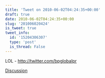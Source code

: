 ```yaml
---
title: 'Tweet on 2010-06-02T04:24:35+00:00'
draft: true
date: 2010-06-02T04:24:35+00:00
slug: '201006020424'
is_tweet: true
tweet_info:
  id: '15204306307'
  type: 'post'
  is_thread: False
---
```




LOL - http://twitter.com/bpglobalpr

[Discussion](https://x.com/sytelus/status/15204306307)
